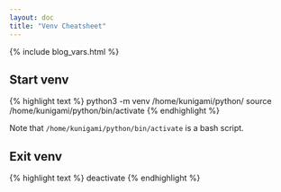 ```yaml
---
layout: doc
title: "Venv Cheatsheet"
---
```


{% include blog_vars.html %}

## Start venv

{% highlight text %}
python3 -m venv /home/kunigami/python/
source /home/kunigami/python/bin/activate
{% endhighlight %}

Note that `/home/kunigami/python/bin/activate` is a bash script.

## Exit venv

{% highlight text %}
deactivate
{% endhighlight %}
